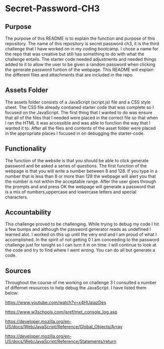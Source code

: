 # Secret-Password-CH3

## Purpose

The purpose of this README is to explain the function and purpose of this repository. The name of this repository is secret password ch3, it is the third challenge that I have worked on in my coding bootcamp. I chose a name for the repo that was creative but still has something to do with what the challenge entails. The starter code needed adjustments and needed things added to it to allow the user to be given a random password when clicking the generate password funtion of the webpage. This README will explain the different files and attachments that are included in the repo. 

## Assets Folder
The assets folder consists of a JavaScript (script.js) file and a CSS style sheet. The CSS file already contianed starter code that was complete so I focused on the JavaScript. The first thing that I wanted to do was ensure that all of the files that I needed were placed in the correct file so that when I ran the HTML it was accessible and was able to function the way that I wanted it to. After all the files and contents of the asset folder were placed in the appropriate places I focused in on debugging the starter-code. 

## Functionality
The function of the website is that you should be able to click generate password and be asked a series of questions. The first function of the webpage is that you will write a number between 8 and 128. If you type in a number that is less than 8 or more than  128 the webpage will alert you that the number is not within the acceptable range. After the user goes through the prompts and and press OK the webpage will generate a password that is a mix of numbers,uppercase and lowercase letters and special characters. 

## Accountability

This challenge proved to be challenging. While trying to debug my code I hit a few bumps and although the password generator reads as undefined I learned alot. I worked on this up until the very end and I am proud of what I accomplished. In the spirit of not getting 0 I am conceeding to the password challenge just for tonight so I can turn it in on time. I will continue to look at the code and try to find where I went wrong. You can do all but generate a code. 

## Sources

Throughout the course of me working on challenge 3 I consulted a number of differnet resources to help debug the JavaScript. I have listed them below:

https://www.youtube.com/watch?v=x4HUaiazDes

https://www.w3schools.com/jsref/met_console_log.asp

https://developer.mozilla.org/en-US/docs/Web/JavaScript/Reference/Global_Objects/Array

https://developer.mozilla.org/en-US/docs/Web/JavaScript/Reference/Statements/return

